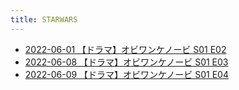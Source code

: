 ```yaml
---
title: STARWARS
---
```



- [2022-06-01 【ドラマ】オビワンケノービ S01 E02](./../../../d/2022/06/01/【ドラマ】オビワンケノービ_S01_E02.md)
- [2022-06-08 【ドラマ】オビワンケノービ S01 E03](./../../../d/2022/06/08/【ドラマ】オビワンケノービ_S01_E03.md)
- [2022-06-09 【ドラマ】オビワンケノービ S01 E04](./../../../d/2022/06/09/【ドラマ】オビワンケノービ_S01_E04.md)




